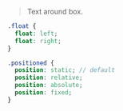 > Text around box.

```scss
.float {
  float: left;
  float: right;
}

.positioned {
  position: static; // default
  position: relative;
  position: absolute;
  position: fixed;
}
```